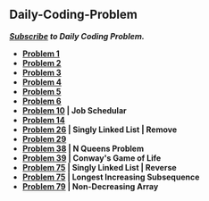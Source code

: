 ## Daily-Coding-Problem
***[Subscribe]( https://www.dailycodingproblem.com/) to Daily Coding Problem.***

- **[Problem 1](https://github.com/theInvincible/Daily-Coding-Problem/blob/master/Problems/Problem%201.md)**
- **[Problem 2](https://github.com/theInvincible/Daily-Coding-Problem/blob/master/Problems/Problem%202.md)**  
- **[Problem 3](https://github.com/theInvincible/Daily-Coding-Problem/blob/master/Problems/Problem%203.md)**  
- **[Problem 4](https://github.com/theInvincible/Daily-Coding-Problem/blob/master/Problems/Problem%204.md)**  
- **[Problem 5](https://github.com/theInvincible/Daily-Coding-Problem/blob/master/Problems/Problem%205.md)**
- **[Problem 6](https://github.com/theInvincible/Daily-Coding-Problem/blob/master/Problems/Problem%206.md)**
- **[Problem 10](https://github.com/theInvincible/Daily-Coding-Problem/blob/master/Problems/Problem%2010.md) | Job Schedular**
- **[Problem 14](https://github.com/theInvincible/Daily-Coding-Problem/blob/master/Problems/Problem%2014.md)**
- **[Problem 26](https://github.com/theInvincible/Daily-Coding-Problem/blob/master/Problems/Problem%2026.md) | Singly Linked List | Remove**
- **[Problem 29](https://github.com/theInvincible/Daily-Coding-Problem/blob/master/Problems/Problem%2029.md)**
- **[Problem 38](https://github.com/theInvincible/Daily-Coding-Problem/blob/master/Problems/Problem%2038.md) | N Queens Problem**
- **[Problem 39](https://github.com/theInvincible/Daily-Coding-Problem/blob/master/Problems/Problem%2039.md) | Conway's Game of Life**
- **[Problem 75](https://github.com/theInvincible/Daily-Coding-Problem/blob/master/Problems/Problem%2075.md) | Singly Linked List | Reverse**
- **[Problem 75](https://github.com/theInvincible/Daily-Coding-Problem/blob/master/Problems/Problem%2075.md) | Longest Increasing Subsequence**
- **[Problem 79](https://github.com/theInvincible/Daily-Coding-Problem/blob/master/Problems/Problem%2079.md) | Non-Decreasing Array**
